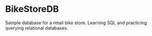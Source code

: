 # BikeStoreDB
Sample database for a retail bike store. Learning SQL and practicing querying relational databases.
